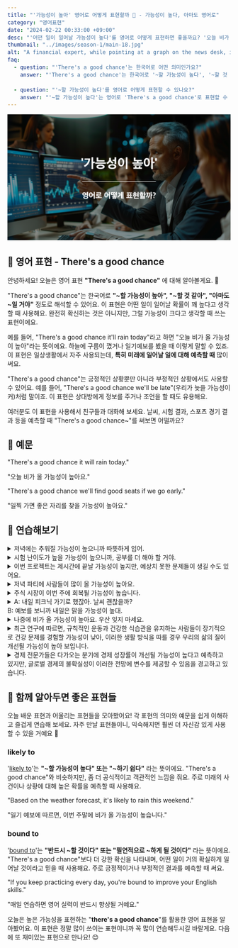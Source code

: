 ```yaml
---
title: "'가능성이 높아' 영어로 어떻게 표현할까 🌟 - 가능성이 높다, 아마도 영어로"
category: "영어표현"
date: "2024-02-22 00:33:00 +09:00"
desc: "'어떤 일이 일어날 가능성이 높다'를 영어로 어떻게 표현하면 좋을까요? '오늘 비가 올 가능성이 높아요.', '일찍 가면 좋은 자리를 찾을 가능성이 높아요.' 등을 영어로 표현하는 법을 배워봅시다. 다양한 예문을 통해서 연습하고 본인의 표현으로 만들어 보세요."
thumbnail: "../images/season-1/main-18.jpg"
alt: "A financial expert, while pointing at a graph on the news desk, is forecasting the direction of interest rates"
faq:
  - question: "'There's a good chance'는 한국어로 어떤 의미인가요?"
    answer: "'There's a good chance'는 한국어로 '~할 가능성이 높다', '~할 것 같다', 또는 '아마도 ~일 것이다'로 해석될 수 있습니다. 이 표현은 어떤 일이 일어날 확률이 꽤 높다고 생각할 때 사용합니다."

  - question: "'~할 가능성이 높다'를 영어로 어떻게 표현할 수 있나요?"
    answer: "'~할 가능성이 높다'는 영어로 'There's a good chance'로 표현할 수 있습니다. 예를 들어, '내일 비가 올 가능성이 높아'는 'There's a good chance it will rain tomorrow'로 말할 수 있습니다."
---
```


![A financial expert](../images/season-1/main-18.jpg)

## 🌟 영어 표현 - There's a good chance

안녕하세요! 오늘은 영어 표현 **"There's a good chance"** 에 대해 알아볼게요. 🌟

"There's a good chance"는 한국어로 **"~할 가능성이 높아", "~할 것 같아", "아마도 ~일 거야"** 정도로 해석할 수 있어요. 이 표현은 어떤 일이 일어날 확률이 꽤 높다고 생각할 때 사용해요. 완전히 확신하는 것은 아니지만, 그럴 가능성이 크다고 생각할 때 쓰는 표현이에요.

예를 들어, "There's a good chance it'll rain today"라고 하면 "오늘 비가 올 가능성이 높아"라는 뜻이에요. 하늘에 구름이 꼈거나 일기예보를 봤을 때 이렇게 말할 수 있죠. 이 표현은 일상생활에서 자주 사용되는데, **특히 미래에 일어날 일에 대해 예측할 때** 많이 써요.

"There's a good chance"는 긍정적인 상황뿐만 아니라 부정적인 상황에서도 사용할 수 있어요. 예를 들어, "There's a good chance we'll be late"(우리가 늦을 가능성이 커)처럼 말이죠. 이 표현은 상대방에게 정보를 주거나 조언을 할 때도 유용해요.

여러분도 이 표현을 사용해서 친구들과 대화해 보세요. 날씨, 시험 결과, 스포츠 경기 결과 등을 예측할 때 "There's a good chance~"를 써보면 어떨까요?

<script async src="https://pagead2.googlesyndication.com/pagead/js/adsbygoogle.js?client=ca-pub-1465612013356152"
     crossorigin="anonymous"></script>
<!-- engple-horizontal-ad -->

<ins class="adsbygoogle"
     style="display:block"
     data-ad-client="ca-pub-1465612013356152"
     data-ad-slot="2106896038"
     data-ad-format="auto"
     data-full-width-responsive="true"></ins>

<script>
     (adsbygoogle = window.adsbygoogle || []).push({});
</script>

## 📖 예문

"There's a good chance it will rain today."

"오늘 비가 올 가능성이 높아요."

"There's a good chance we'll find good seats if we go early."

"일찍 가면 좋은 자리를 찾을 가능성이 높아요."

## 💬 연습해보기

<details>
  <summary>저녁에는 추워질 가능성이 높으니까 따뜻하게 입어.</summary>
  <span>There's a good chance it will get cold this evening, so dress warmly.</span>
</details>

<details>
 <summary>시험 난이도가 높을 가능성이 높으니까, 공부를 더 해야 할 거야.</summary>
  <span>There's a good chance the exam will be difficult, so you'll need to study more.</span>
</details>

<details>
  <summary>이번 프로젝트는 제시간에 끝날 가능성이 높지만, 예상치 못한 문제들이 생길 수도 있어요.</summary>
  <span>There's a good chance this project will be completed <a href="/blog/vocab-1/043.on-time/">on time</a>, but there could be some unforeseen issues.</span>
</details>

<details>
  <summary>저녁 파티에 사람들이 많이 올 가능성이 높아요.</summary>
  <span>There's a good chance a lot of people will come to the evening party.</span>
</details>

<details>
  <summary>주식 시장이 이번 주에 회복될 가능성이 높습니다.</summary>
  <span>There's a good chance the stock market will recover this week.</span>
</details>

<details>
  <summary>A: 내일 피크닉 가기로 했잖아. 날씨 괜찮을까?<br>B: 예보를 보니까 내일은 맑을 가능성이 높대.</summary>
  <span>A: We planned a picnic for tomorrow. Do you think the weather will be okay?<br>B: According to the forecast, there's a good chance it will be sunny.</span>
</details>

<details>
<summary>나중에 비가 올 가능성이 높아요. 우산 잊지 마세요.</summary>
<span>There's a good chance it'll rain later, so don't <a href="/blog/in-english/023.forget/">forget</a> your umbrella.</span>
</details>

<details>
  <summary>최근 연구에 따르면, 규칙적인 운동과 건강한 식습관을 유지하는 사람들이 장기적으로 건강 문제를 경험할 가능성이 낮아, 이러한 생활 방식을 따를 경우 우리의 삶의 질이 개선될 가능성이 높아 보입니다.</summary>
  <span>Recent studies indicate that individuals who maintain regular exercise and healthy eating habits are less likely to experience health issues in the long term, suggesting that there's a good chance our quality of life will improve if we adopt such a lifestyle.</span>
</details>

<details>
  <summary>경제 전문가들은 다가오는 분기에 경제 성장률이 개선될 가능성이 높다고 예측하고 있지만, 글로벌 경제의 불확실성이 이러한 전망에 변수를 제공할 수 있음을 경고하고 있습니다.</summary>
  <span>Economic experts predict there's a good chance of improved growth rates in the <a href="/blog/in-english/250.upcoming/">upcoming</a> quarter, yet they caution that uncertainties in the global economy could introduce variables into these forecasts.</span>
</details>

## 🤝 함께 알아두면 좋은 표현들

오늘 배운 표현과 어울리는 표현들을 모아봤어요! 각 표현의 의미와 예문을 쉽게 이해하고 즐겁게 연습해 보세요. 자주 만날 표현들이니, 익숙해지면 훨씬 더 자신감 있게 사용할 수 있을 거예요 🚀

### likely to

'[likely to](/blog/in-english/208.likely-to/)'는 **"~할 가능성이 높다" 또는 "~하기 쉽다"** 라는 뜻이에요. "There's a good chance"와 비슷하지만, 좀 더 공식적이고 객관적인 느낌을 줘요. 주로 미래의 사건이나 상황에 대해 높은 확률을 예측할 때 사용해요.

"Based on the weather forecast, it's likely to rain this weekend."

"일기 예보에 따르면, 이번 주말에 비가 올 가능성이 높습니다."

### bound to

'[bound to](/blog/in-english/212.bound-to/)'는 **"반드시 ~할 것이다" 또는 "필연적으로 ~하게 될 것이다"** 라는 뜻이에요. "There's a good chance"보다 더 강한 확신을 나타내며, 어떤 일이 거의 확실하게 일어날 것이라고 믿을 때 사용해요. 주로 긍정적이거나 부정적인 결과를 예측할 때 써요.

"If you keep practicing every day, you're bound to improve your English skills."

"매일 연습하면 영어 실력이 반드시 향상될 거예요."

오늘은 높은 가능성을 표현하는 "**there's a good chance**"를 활용한 영어 표현을 알아봤어요. 이 표현은 정말 많이 쓰이는 표현이니까 꼭 많이 연습해두시길 바랄게요. 다음에 또 재미있는 표현으로 만나요! 😊
